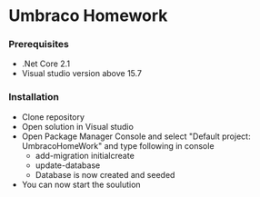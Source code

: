 # Umbraco Homework

### Prerequisites

- .Net Core 2.1
- Visual studio version above 15.7
### Installation
- Clone repository
- Open solution in Visual studio
- Open Package Manager Console and select "Default project: UmbracoHomeWork" and type following in console
    -   add-migration initialcreate
    -   update-database
    -   Database is now created and seeded
- You can now start the soulution

